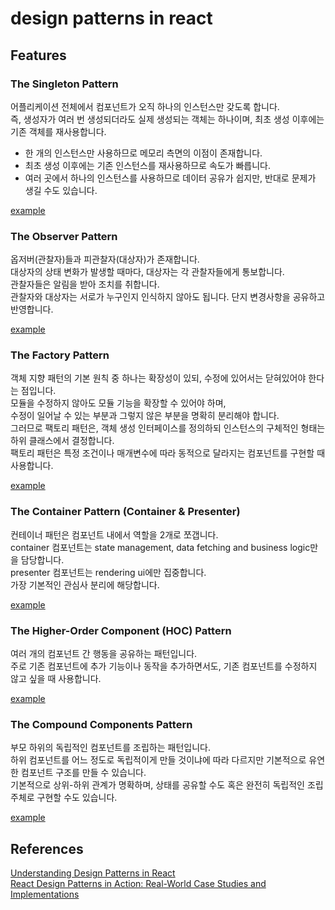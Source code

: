 # design patterns in react

## Features

### The Singleton Pattern

어플리케이션 전체에서 컴포넌트가 오직 하나의 인스턴스만 갖도록 합니다.<br>
즉, 생성자가 여러 번 생성되더라도 실제 생성되는 객체는 하나이며, 최초 생성 이후에는 기존 객체를 재사용합니다.

- 한 개의 인스턴스만 사용하므로 메모리 측면의 이점이 존재합니다.
- 최초 생성 이후에는 기존 인스턴스를 재사용하므로 속도가 빠릅니다.
- 여러 곳에서 하나의 인스턴스를 사용하므로 데이터 공유가 쉽지만, 반대로 문제가 생길 수도 있습니다.

[example](./src/pages/singleton.page.tsx)

### The Observer Pattern

옵저버(관찰자)들과 피관찰자(대상자)가 존재합니다.<br>
대상자의 상태 변화가 발생할 때마다, 대상자는 각 관찰자들에게 통보합니다.<br>
관찰자들은 알림을 받아 조치를 취합니다.<br>
관찰자와 대상자는 서로가 누구인지 인식하지 않아도 됩니다. 단지 변경사항을 공유하고 반영합니다.

[example](./src/pages/observer.page.tsx)

### The Factory Pattern

객체 지향 패턴의 기본 원칙 중 하나는 확장성이 있되, 수정에 있어서는 닫혀있어야 한다는 점입니다.<br>
모듈을 수정하지 않아도 모듈 기능을 확장할 수 있어야 하며,<br>
수정이 일어날 수 있는 부분과 그렇지 않은 부분을 명확히 분리해야 합니다.<br>
그러므로 팩토리 패턴은, 객체 생성 인터페이스를 정의하되 인스턴스의 구체적인 형태는 하위 클래스에서 결정합니다.<br>
팩토리 패턴은 특정 조건이나 매개변수에 따라 동적으로 달라지는 컴포넌트를 구현할 때 사용합니다.

[example](./src/pages/factory.page.tsx)

### The Container Pattern (Container & Presenter)

컨테이너 패턴은 컴포넌트 내에서 역할을 2개로 쪼갭니다.<br>
container 컴포넌트는 state management, data fetching and business logic만을 담당합니다.<br>
presenter 컴포넌트는 rendering ui에만 집중합니다.<br>
가장 기본적인 관심사 분리에 해당합니다.

[example](./src/pages/container.page.tsx)

### The Higher-Order Component (HOC) Pattern

여러 개의 컴포넌트 간 행동을 공유하는 패턴입니다.<br>
주로 기존 컴포넌트에 추가 기능이나 동작을 추가하면서도, 기존 컴포넌트를 수정하지 않고 싶을 때 사용합니다.

[example](./src/pages/hoc.page.tsx)

### The Compound Components Pattern

부모 하위의 독립적인 컴포넌트를 조립하는 패턴입니다.<br>
하위 컴포넌트를 어느 정도로 독립적이게 만들 것이냐에 따라 다르지만 기본적으로 유연한 컴포넌트 구조를 만들 수 있습니다.<br>
기본적으로 상위-하위 관계가 명확하며, 상태를 공유할 수도 혹은 완전히 독립적인 조립 주체로 구현할 수도 있습니다.

[example](./src/pages/compound.page.tsx)

## References

[Understanding Design Patterns in React](https://rjroopal.medium.com/understanding-design-patterns-in-react-888afe845cae)<br>
[React Design Patterns in Action: Real-World Case Studies and Implementations](https://levelup.gitconnected.com/mastering-react-design-patterns-a-deep-dive-into-efficient-component-architectures-1f3f7c95ba09)<br>

